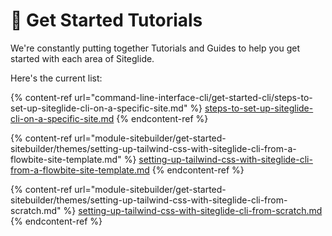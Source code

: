# 🚀 Get Started Tutorials

We're constantly putting together Tutorials and Guides to help you get started with each area of Siteglide.

Here's the current list:

{% content-ref url="command-line-interface-cli/get-started-cli/steps-to-set-up-siteglide-cli-on-a-specific-site.md" %}
[steps-to-set-up-siteglide-cli-on-a-specific-site.md](command-line-interface-cli/get-started-cli/steps-to-set-up-siteglide-cli-on-a-specific-site.md)
{% endcontent-ref %}

{% content-ref url="module-sitebuilder/get-started-sitebuilder/themes/setting-up-tailwind-css-with-siteglide-cli-from-a-flowbite-site-template.md" %}
[setting-up-tailwind-css-with-siteglide-cli-from-a-flowbite-site-template.md](module-sitebuilder/get-started-sitebuilder/themes/setting-up-tailwind-css-with-siteglide-cli-from-a-flowbite-site-template.md)
{% endcontent-ref %}

{% content-ref url="module-sitebuilder/get-started-sitebuilder/themes/setting-up-tailwind-css-with-siteglide-cli-from-scratch.md" %}
[setting-up-tailwind-css-with-siteglide-cli-from-scratch.md](module-sitebuilder/get-started-sitebuilder/themes/setting-up-tailwind-css-with-siteglide-cli-from-scratch.md)
{% endcontent-ref %}
